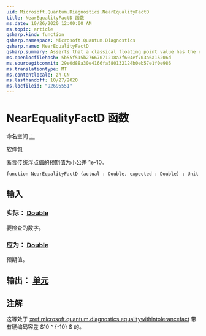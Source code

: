 ```yaml
---
uid: Microsoft.Quantum.Diagnostics.NearEqualityFactD
title: NearEqualityFactD 函数
ms.date: 10/26/2020 12:00:00 AM
ms.topic: article
qsharp.kind: function
qsharp.namespace: Microsoft.Quantum.Diagnostics
qsharp.name: NearEqualityFactD
qsharp.summary: Asserts that a classical floating point value has the expected value up to a small tolerance of 1e-10.
ms.openlocfilehash: 5b55f515b27667071218a3f604ef703a6a15206d
ms.sourcegitcommit: 29e0d88a30e4166fa580132124b0eb57e1f0e986
ms.translationtype: MT
ms.contentlocale: zh-CN
ms.lasthandoff: 10/27/2020
ms.locfileid: "92695551"
---
```

# <a name="nearequalityfactd-function"></a>NearEqualityFactD 函数

命名空间 [：](xref:Microsoft.Quantum.Diagnostics)

软件包 [](https://nuget.org/packages/)


断言传统浮点值的预期值为小公差 1e-10。

```qsharp
function NearEqualityFactD (actual : Double, expected : Double) : Unit
```


## <a name="input"></a>输入

### <a name="actual--double"></a>实际： [Double](xref:microsoft.quantum.lang-ref.double)

要检查的数字。


### <a name="expected--double"></a>应为： [Double](xref:microsoft.quantum.lang-ref.double)

预期值。



## <a name="output--unit"></a>输出： [单元](xref:microsoft.quantum.lang-ref.unit)



## <a name="remarks"></a>注解

这等效于 <xref:microsoft.quantum.diagnostics.equalitywithintolerancefact> 带有硬编码容差 $10 ^ {-10} $ 的。